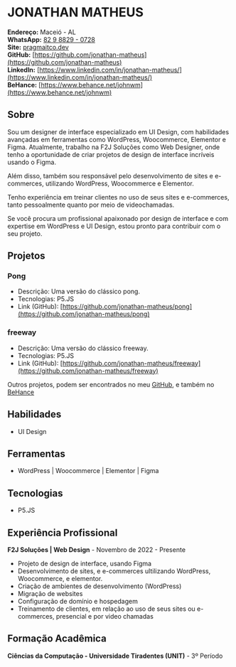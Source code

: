 # JONATHAN MATHEUS
**Endereço:** Maceió - AL<br>
**WhatsApp:** [82 9 8829 - 0728](https://api.whatsapp.com/send/?phone=5582988290728)<br>
**Site:** [pragmaitco.dev](https://pragmatico.dev/)<br>
**GitHub:** [https://github.com/jonathan-matheus](https://github.com/jonathan-matheus)<br> 
**LinkedIn:** [https://www.linkedin.com/in/jonathan-matheus/](https://www.linkedin.com/in/jonathan-matheus/) <br>
**BeHance:** [https://www.behance.net/johnwm](https://www.behance.net/johnwm)

## Sobre
Sou um designer de interface especializado em UI Design, com habilidades 
avançadas em ferramentas como WordPress, Woocommerce, Elementor e Figma. 
Atualmente, trabalho na F2J Soluções como Web Designer, onde tenho a 
oportunidade de criar projetos de design de interface incríveis usando o Figma. 

Além disso, também sou responsável pelo desenvolvimento de sites e e-commerces, utilizando WordPress, Woocommerce e Elementor. 

Tenho experiência em treinar clientes no uso de seus sites e e-commerces, tanto pessoalmente quanto por meio de videochamadas. 

Se você procura um profissional apaixonado por design de interface e com 
expertise em WordPress e UI Design, estou pronto para contribuir com o seu 
projeto.

## Projetos
### Pong
- Descrição: Uma versão do clássico pong.
- Tecnologias: P5.JS
- Link (GitHub): [https://github.com/jonathan-matheus/pong](https://github.com/jonathan-matheus/pong) 

### freeway
- Descrição: Uma versão do clássico freeway.
- Tecnologias: P5.JS
- Link (GitHub): [https://github.com/jonathan-matheus/freeway](https://github.com/jonathan-matheus/freeway)

Outros projetos, podem ser encontrados no meu [GitHub](https://github.com/jonathan-matheus), e também no [BeHance](https://www.behance.net/johnwm)   

## Habilidades
- UI Design

## Ferramentas
- WordPress | Woocommerce | Elementor | Figma

## Tecnologias
- P5.JS 

## Experiência Profissional
**F2J Soluções | Web Design** - Novembro de 2022 - Presente
- Projeto de design de interface, usando Figma
- Desenvolvimento de sites, e e-commerces ultilizando WordPress, Woocommerce, e elementor.
- Criação de ambientes de desenvolvimento (WordPress) 
- Migração de websites 
- Configuração de domínio e hospedagem
- Treinamento de clientes, em relação ao uso de seus sites ou e-commerces, 
presencial e por video chamadas

## Formação Acadêmica
**Ciências da Computação - Universidade Tiradentes (UNIT)** - 3º Período
